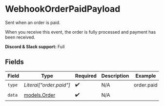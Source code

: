 # WebhookOrderPaidPayload

Sent when an order is paid.

When you receive this event, the order is fully processed and payment has been received.

**Discord & Slack support:** Full


## Fields

| Field                              | Type                               | Required                           | Description                        | Example                            |
| ---------------------------------- | ---------------------------------- | ---------------------------------- | ---------------------------------- | ---------------------------------- |
| `type`                             | *Literal["order.paid"]*            | :heavy_check_mark:                 | N/A                                | order.paid                         |
| `data`                             | [models.Order](../models/order.md) | :heavy_check_mark:                 | N/A                                |                                    |